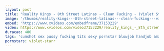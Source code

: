 ```yaml
---
layout: post
title: "Reality Kings - 8th Street Latinas - Clean Fucking - (Violet Starr Kyle Mason)"
image: '/thumbs/reality-kings---8th-street-latinas---clean-fucking---violet-starr-kyle-mason.jpg'
embed: 'https://www.xvideos.com/embedframe/37153229'
video: https://www.xvideos.com/video37153229/reality_kings_-_8th_street_latinas_-_clean_fucking_-_violet_starr_kyle_mason_
duracao: 480
tags: 'cumshot sex pussy fucking tits sexy pornstar blowjob handjob amateur freeporn realitykings sexvideos xxxvideo videos-porno xxx-porno free-video'
pornstars: violet-starr
---
```

